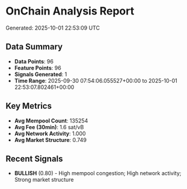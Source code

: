 # OnChain Analysis Report
Generated: 2025-10-01 22:53:09 UTC

## Data Summary
- **Data Points**: 96
- **Feature Points**: 96
- **Signals Generated**: 1
- **Time Range**: 2025-09-30 07:54:06.055527+00:00 to 2025-10-01 22:53:07.802461+00:00

## Key Metrics
- **Avg Mempool Count**: 135254
- **Avg Fee (30min)**: 1.6 sat/vB
- **Avg Network Activity**: 1.000
- **Avg Market Structure**: 0.749

## Recent Signals
- **BULLISH** (0.80) - High mempool congestion; High network activity; Strong market structure

